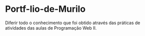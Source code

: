 # Portf-lio-de-Murilo
Diferir todo o conhecimento que foi obtido através das práticas de atividades das aulas de Programação Web II.
